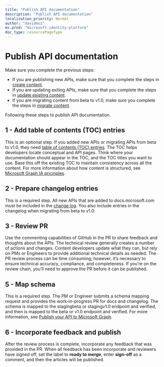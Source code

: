 ```yaml
---
title: "Publish API documentation"
description: "Publish API documentation"
localization_priority: Normal
author: "davidmu1"
ms.prod: "microsoft-identity-platform"
doc_type: resourcePageType
---
```


# Publish API documentation

Make sure you complete the previous steps:

- If you are publishing new APIs, make sure that you complete the steps in [create content](graph-create-content.md).
- If you are updating exiting APIs, make sure that you complete the steps in [update existing content](graph-update-content.md).
- If you are migrating content from beta to v1.0, make sure you complete the steps in [migrate content](graph-migrate-update.md).

Following these steps to publish API documentation.

## 1 - Add table of contents (TOC) entries

This is an optional step. If you added new APIs or migrating APIs from beta to v1.0, they need [table of contents (TOC) entries](https://msgo.azurewebsites.net/add/document/guidelines/toc-and-topic-title.html). The TOC helps developers locate conceptual and API pages. Think where your documentation should appear in the TOC, and the TOC titles you want to use. Base this off the existing TOC to maintain consistency across all the content. For more information about how content is structured, see [Microsoft Graph IA pricinples](https://msgo.azurewebsites.net/add/document/guidelines/ia-principles.html).

## 2 - Prepare changelog entries

This is a required step. All new APIs that are added to docs.microsoft.com must be included in the [change log](https://msgo.azurewebsites.net/add/document/guidelines/changelog.html). You also include entries in the changelog when migrating from beta to v1.0.

## 3 - Review PR

Use the commenting capabilities of GitHub in the PR to share feedback and thoughts about the APIs. The technical review generally creates a number of actions and changes. Content developers update what they can, but rely on PMs or Engineers to provide additional technical details as needed. The PR review process can be time consuming; however, it’s necessary to ensure technical accuracy, compliance, and completeness. If you’re on the review chain, you’ll need to approve the PR before it can be published.

## 5 - Map schema

This is a required step. The PM or Engineer submits a schema mapping request and provides the work-in-progress PR for docs and changelog. The schema is mapped to the stagingbeta or stagingv1.0 endpoint and verified, and then is mapped to the beta or v1.0 endpoint and verified. For more information, see [Publish your API to Microsoft Graph](https://msgo.azurewebsites.net/add/publish/#publish-your-api-to-microsoft-graph).

## 6 - Incorporate feedback and publish

After the review process is complete, incorporate any feedback that was provided in the PR. When all feedback has been incorporate and reviewers have signed off, set the label to **ready to merge**, enter **sign-off** as a comment, and then the articles will be published.
